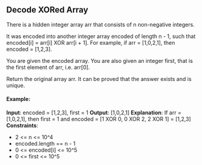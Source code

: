 ## Decode XORed Array
<div id="problem_statement">
There is a hidden integer array arr that consists of n non-negative integers.

It was encoded into another integer array encoded of length n - 1, such that encoded[i] = arr[i] XOR arr[i + 1]. For example, if arr = [1,0,2,1], then encoded = [1,2,3].

You are given the encoded array. You are also given an integer first, that is the first element of arr, i.e. arr[0].

Return the original array arr. It can be proved that the answer exists and is unique.
</div>

#### Example:

**Input**: encoded = [1,2,3], first = 1
**Output**: [1,0,2,1]
**Explanation**: If arr = [1,0,2,1], then first = 1 and encoded = [1 XOR 0, 0 XOR 2, 2 XOR 1] = [1,2,3]
**Constraints**:
- 2 <= n <= 10^4
- encoded.length == n - 1
- 0 <= encoded[i] <= 10^5
- 0 <= first <= 10^5
